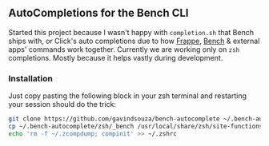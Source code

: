 ## AutoCompletions for the Bench CLI

Started this project because I wasn't happy with `completion.sh` that Bench ships with, or Click's auto completions due to how [Frappe](https://frappeframework.com), [Bench](https://github.com/frappe/bench) & external apps' commands work together. Currently we are working only on `zsh` completions. Mostly because it helps vastly during development.

### Installation

Just copy pasting the following block in your zsh terminal and restarting your session should do the trick:

```sh
git clone https://github.com/gavindsouza/bench-autocomplete ~/.bench-autocomplete
cp ~/.bench-autocomplete/zsh/_bench /usr/local/share/zsh/site-functions/_bench
echo 'rm -f ~/.zcompdump; compinit' >> ~/.zshrc
```
